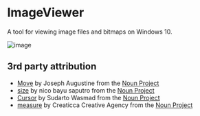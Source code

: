 # ImageViewer
A tool for viewing image files and bitmaps on Windows 10.

![image](https://user-images.githubusercontent.com/7089228/130989911-d813dde3-16fd-4ba5-adbd-f3e0ded84e84.png)

## 3rd party attribution
  * [Move](ImageViewer/Assets/Icons/noun_Move_140460.svg) by Joseph Augustine from the [Noun Project](https://thenounproject.com/search/?q=move&i=140460)
  * [size](ImageViewer/Assets/Icons/noun_size_2476868.svg) by nico bayu saputro from the [Noun Project](https://thenounproject.com/search/?q=size&i=2476868)
  * [Cursor](ImageViewer/Assets/Icons/noun_Cursor_4161365.svg) by Sudarto Wasmad from the [Noun Project](https://thenounproject.com/search/?q=cursor&i=4161365)
  * [measure](ImageViewer/Assets/Icons/noun_measure_512690.svg) by Creaticca Creative Agency from the [Noun Project](https://thenounproject.com/search/?q=Measure&i=512690)
